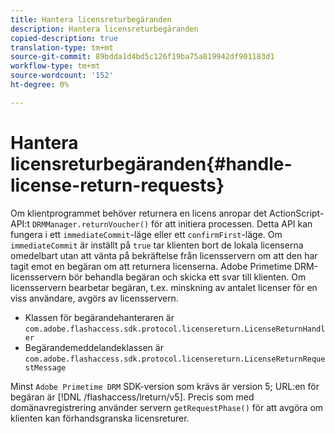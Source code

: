 ```yaml
---
title: Hantera licensreturbegäranden
description: Hantera licensreturbegäranden
copied-description: true
translation-type: tm+mt
source-git-commit: 89bdda1d4bd5c126f19ba75a819942df901183d1
workflow-type: tm+mt
source-wordcount: '152'
ht-degree: 0%

---
```



# Hantera licensreturbegäranden{#handle-license-return-requests}

Om klientprogrammet behöver returnera en licens anropar det ActionScript-API:t `DRMManager.returnVoucher()` för att initiera processen. Detta API kan fungera i ett `immediateCommit`-läge eller ett `confirmFirst`-läge. Om `immediateCommit` är inställt på `true` tar klienten bort de lokala licenserna omedelbart utan att vänta på bekräftelse från licensservern om att den har tagit emot en begäran om att returnera licenserna. Adobe Primetime DRM-licensservern bör behandla begäran och skicka ett svar till klienten. Om licensservern bearbetar begäran, t.ex. minskning av antalet licenser för en viss användare, avgörs av licensservern.

* Klassen för begärandehanteraren är `com.adobe.flashaccess.sdk.protocol.licensereturn.LicenseReturnHandler`
* Begärandemeddelandeklassen är `com.adobe.flashaccess.sdk.protocol.licensereturn.LicenseReturnRequestMessage`

Minst `Adobe Primetime DRM` SDK-version som krävs är version 5; URL:en för begäran är [!DNL /flashaccess/lreturn/v5]. Precis som med domänavregistrering använder servern `getRequestPhase()` för att avgöra om klienten kan förhandsgranska licensreturer.
